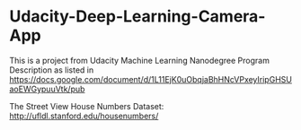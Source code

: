 # Udacity-Deep-Learning-Camera-App

This is a project from Udacity Machine Learning Nanodegree Program
Description as listed in https://docs.google.com/document/d/1L11EjK0uObqjaBhHNcVPxeyIripGHSUaoEWGypuuVtk/pub

The Street View House Numbers Dataset: 
http://ufldl.stanford.edu/housenumbers/
